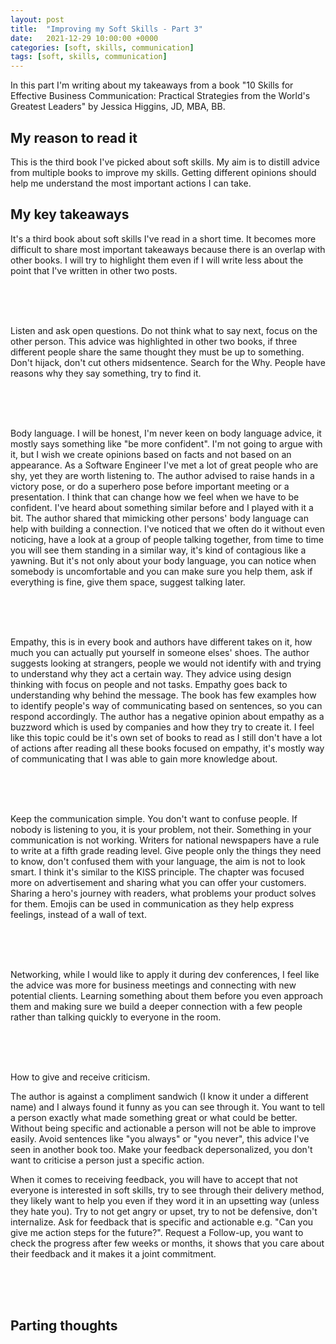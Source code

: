 ```yaml
---
layout: post
title:  "Improving my Soft Skills - Part 3"
date:   2021-12-29 10:00:00 +0000
categories: [soft, skills, communication]
tags: [soft, skills, communication]
---
```


In this part I'm writing about my takeaways from a book "10 Skills for Effective Business Communication: Practical Strategies from the World's Greatest Leaders" by Jessica Higgins, JD, MBA, BB.

## My reason to read it

This is the third book I've picked about soft skills. My aim is to distill advice from multiple books to improve my skills. Getting different opinions should help me understand the most important actions I can take.

## My key takeaways

It's a third book about soft skills I've read in a short time. It becomes more difficult to share most important takeaways because there is an overlap with other books. I will try to highlight them even if I will write less about the point that I've written in other two posts.

<br><br><br>

Listen and ask open questions. Do not think what to say next, focus on the other person. This advice was highlighted in other two books, if three different people share the same thought they must be up to something. Don't hijack, don't cut others midsentence. Search for the Why. People have reasons why they say something, try to find it.

<br><br><br>

Body language. I will be honest, I'm never keen on body language advice, it mostly says something like "be more confident". I'm not going to argue with it, but I wish we create opinions based on facts and not based on an appearance. As a Software Engineer I've met a lot of great people who are shy, yet they are worth listening to. The author advised to raise hands in a victory pose, or do a superhero pose before important meeting or a presentation. I think that can change how we feel when we have to be confident. I've heard about something similar before and I played with it a bit. The author shared that mimicking other persons' body language can help with building a connection. I've noticed that we often do it without even noticing, have a look at a group of people talking together, from time to time you will see them standing in a similar way, it's kind of contagious like a yawning. But it's not only about your body language, you can notice when somebody is uncomfortable and you can make sure you help them, ask if everything is fine, give them space, suggest talking later.

<br><br><br>

Empathy, this is in every book and authors have different takes on it, how much you can actually put yourself in someone elses' shoes. The author suggests looking at strangers, people we would not identify with and trying to understand why they act a certain way. They advice using design thinking with focus on people and not tasks. Empathy goes back to understanding why behind the message. The book has few examples how to identify people's way of communicating based on sentences, so you can respond accordingly. The author has a negative opinion about empathy as a buzzword which is used by companies and how they try to create it. I feel like this topic could be it's own set of books to read as I still don't have a lot of actions after reading all these books focused on empathy, it's mostly way of communicating that I was able to gain more knowledge about.

<br><br><br>

Keep the communication simple. You don't want to confuse people. If nobody is listening to you, it is your problem, not their. Something in your communication is not working. Writers for national newspapers have a rule to write at a fifth grade reading level. Give people only the things they need to know, don't confused them with your language, the aim is not to look smart. I think it's similar to the KISS principle. The chapter was focused more on advertisement and sharing what you can offer your customers. Sharing a hero's journey with readers, what problems your product solves for them. Emojis can be used in communication as they help express feelings, instead of a wall of text.

<br><br><br>

Networking, while I would like to apply it during dev conferences, I feel like the advice was more for business meetings and connecting with new potential clients. Learning something about them before you even approach them and making sure we build a deeper connection with a few people rather than talking quickly to everyone in the room.

<br><br><br>

How to give and receive criticism.

The author is against a compliment sandwich (I know it under a different name) and I always found it funny as you can see through it. You want to tell a person exactly what made something great or what could be better. Without being specific and actionable a person will not be able to improve easily. Avoid sentences like "you always" or "you never", this advice I've seen in another book too. Make your feedback depersonalized, you don't want to criticise a person just a specific action.

When it comes to receiving feedback, you will have to accept that not everyone is interested in soft skills, try to see through their delivery method, they likely want to help you even if they word it in an upsetting way (unless they hate you). Try to not get angry or upset, try to not be defensive, don't internalize. Ask for feedback that is specific and actionable e.g. "Can you give me action steps for the future?". Request a Follow-up, you want to check the progress after few weeks or months, it shows that you care about their feedback and it makes it a joint commitment.

<br><br><br>



## Parting thoughts
